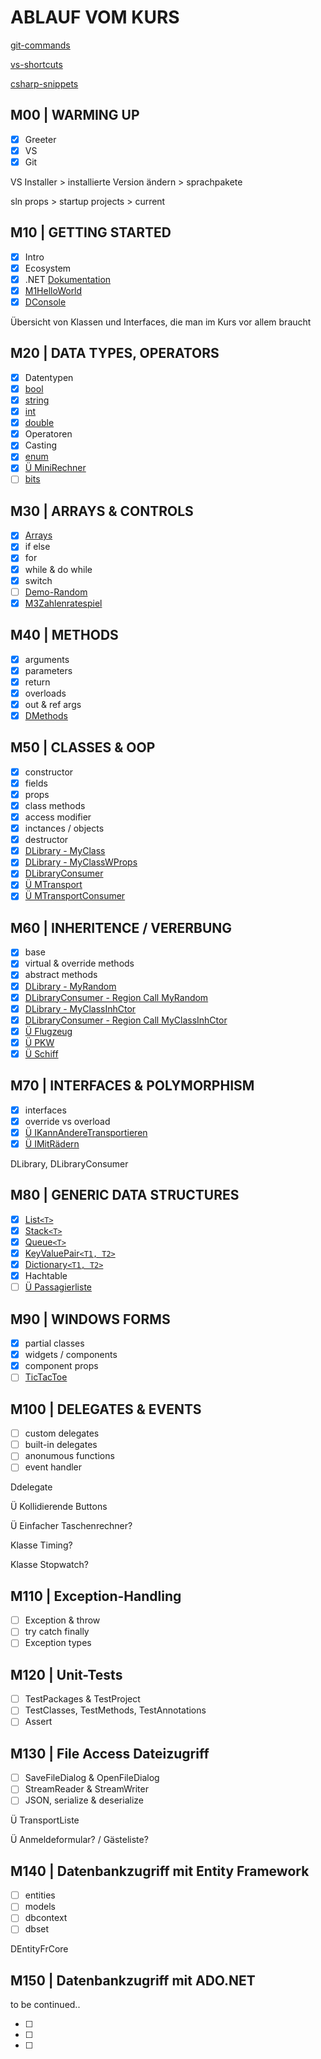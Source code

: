 # ABLAUF VOM KURS

[git-commands](GIT-COMMANDS.md)

[vs-shortcuts](VS-SHORTCUTS.md)

[csharp-snippets](CSHARP-SNIPPETS.md)

## M00 | WARMING UP

- [x] Greeter
- [x] VS
- [x] Git

VS Installer > installierte Version ändern > sprachpakete

sln props > startup projects > current

## M10 | GETTING STARTED

- [x] Intro
- [x] Ecosystem
- [x] .NET [Dokumentation](https://docs.microsoft.com/de-de/dotnet/api/?view=netframework-4.8)
- [x] [M1HelloWorld](../vadzim/CS-GK-VC-V/M1HelloWorld/M1HelloWorld.cs)
- [x] [DConsole](../vadzim/CS-GK-VC-V/Demo-Console/DConsole.cs)

Übersicht von Klassen und Interfaces, die man im Kurs vor allem braucht

## M20 | DATA TYPES, OPERATORS

- [x] Datentypen
- [x] [bool](../vadzim/CS-GK-VC-V/Demo-bool/Dbool.cs)
- [x] [string](../vadzim/CS-GK-VC-V/Demo-String/Dstring.cs)
- [x] [int](../vadzim/CS-GK-VC-V/Demo-int/Dint.cs)
- [x] [double](../vadzim/CS-GK-VC-V/Demo-double/Ddouble.cs)
- [x] Operatoren
- [x] Casting
- [x] [enum](../vadzim/CS-GK-VC-V/Demo-enum/Denum.cs)
- [x] [Ü MiniRechner](../vadzim/CS-GK-VC-V/M2MiniRechner/M2MiniRechner.cs)
- [ ] [bits](../vadzim/CS-GK-VC-V/Demo-bits/Dbits.cs)

## M30 | ARRAYS & CONTROLS

- [x] [Arrays](../vadzim/CS-GK-VC-V/Demo-Array/DArray.cs)
- [x] if else
- [x] for
- [x] while & do while
- [x] switch
- [ ] [Demo-Random](../vadzim/CS-GK-VC-V/Demo-Random/DRandom.cs)
- [x] [M3Zahlenratespiel](../vadzim/CS-GK-VC-V/M3Zufallszahl/M3Zufallszahl.cs)

## M40 | METHODS

- [x] arguments
- [x] parameters
- [x] return
- [x] overloads
- [x] out & ref args
- [x] [DMethods](../vadzim/CS-GK-VC-V/Demo-Methods/DMethods.cs)

## M50 | CLASSES & OOP

- [x] constructor
- [x] fields
- [x] props
- [x] class methods
- [x] access modifier
- [x] inctances / objects
- [x] destructor
- [x] [DLibrary - MyClass](../vadzim/CS-GK-VC-V/Demo-Library/MyClass.cs) <!-- der bessere Name: MyClassWFields -->
- [x] [DLibrary - MyClassWProps](../vadzim/CS-GK-VC-V/Demo-Library/MyClassWProps.cs)
- [x] [DLibraryConsumer](../vadzim/CS-GK-VC-V/Demo-Library-Consumer/DLibConsumer.cs)
- [x] [Ü MTransport](../vadzim/CS-GK-VC-V/MTransport/Transport.cs)
- [x] [Ü MTransportConsumer](../vadzim/CS-GK-VC-V/MTransport/TConsumer.cs)

## M60 | INHERITENCE / VERERBUNG

- [x] base
- [x] virtual & override methods
- [x] abstract methods
- [x] [DLibrary - MyRandom](../vadzim/CS-GK-VC-V/Demo-Library/MyRandom.cs)
- [x] [DLibraryConsumer - Region Call MyRandom](../vadzim/CS-GK-VC-V/Demo-Library-Consumer/DLibConsumer.cs)
- [x] [DLibrary - MyClassInhCtor](../vadzim/CS-GK-VC-V/Demo-Library/MyClassInhCtor.cs)
- [x] [DLibraryConsumer - Region Call MyClassInhCtor](../vadzim/CS-GK-VC-V/Demo-Library-Consumer/DLibConsumer.cs)
- [x] [Ü Flugzeug](../vadzim/CS-GK-VC-V/MTransport/Flugzeug.cs)
- [x] [Ü PKW](../vadzim/CS-GK-VC-V/MTransport/PKW.cs)
- [x] [Ü Schiff](../vadzim/CS-GK-VC-V/MTransport/Schiff.cs)

## M70 | INTERFACES & POLYMORPHISM

- [x] interfaces
- [x] override vs overload
- [x] [Ü IKannAndereTransportieren](../vadzim/CS-GK-VC-V/MTransport/IKannAndereTransportieren.cs)
- [x] [Ü IMitRädern](../vadzim/CS-GK-VC-V/MTransport/IMitRädern.cs)

DLibrary, DLibraryConsumer

## M80 | GENERIC DATA STRUCTURES

- [x] [List`<T>`](../vadzim/CS-GK-VC-V/Demo-List/DList.cs)
- [x] [Stack`<T>`](../vadzim/CS-GK-VC-V/Demo-Stack/DStack.cs)
- [x] [Queue`<T>`](../vadzim/CS-GK-VC-V/Demo-Queue/DQueue.cs)
- [x] [KeyValuePair`<T1, T2>`](../vadzim/CS-GK-VC-V/Demo-KeyValuePair/DKeyValuePair.cs)
- [x] [Dictionary`<T1, T2>`](../vadzim/CS-GK-VC-V/Demo-Dictionary/DDictionary.cs)
- [x] Hachtable
- [ ] [Ü Passagierliste](../vadzim/CS-GK-VC-V/MTransport/Flugzeug.cs)

## M90 | WINDOWS FORMS

- [x] partial classes
- [x] widgets / components
- [x] component props
- [ ] [TicTacToe](../vadzim/CS-GK-VC-V/Demo-WinForm/DWinForm.cs)

## M100 | DELEGATES & EVENTS

- [ ] custom delegates
- [ ] built-in delegates
- [ ] anonumous functions
- [ ] event handler

Ddelegate

Ü Kollidierende Buttons

Ü Einfacher Taschenrechner?

Klasse Timing?

Klasse Stopwatch?

## M110 | Exception-Handling​

- [ ] Exception & throw
- [ ] try catch finally
- [ ] Exception types

## M120 | Unit-Tests

- [ ] TestPackages & TestProject
- [ ] TestClasses, TestMethods, TestAnnotations
- [ ] Assert

## M130 | File Access Dateizugriff​

- [ ] SaveFileDialog & OpenFileDialog
- [ ] StreamReader & StreamWriter
- [ ] JSON, serialize & deserialize 

Ü TransportListe

Ü Anmeldeformular? / Gästeliste?

## M140 | Datenbankzugriff mit Entity Framework​

- [ ] entities
- [ ] models
- [ ] dbcontext
- [ ] dbset

DEntityFrCore

## M150 | Datenbankzugriff mit ADO.NET​

to be continued..

- [ ]
- [ ]
- [ ]
